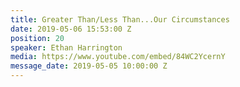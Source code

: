 ```yaml
---
title: Greater Than/Less Than...Our Circumstances
date: 2019-05-06 15:53:00 Z
position: 20
speaker: Ethan Harrington
media: https://www.youtube.com/embed/84WC2YcernY
message_date: 2019-05-05 10:00:00 Z
---
```


